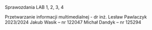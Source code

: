 Sprawozdania LAB 1, 2, 3, 4

Przetwarzanie informacji multimedialnej - dr inż. Lesław Pawlaczyk 2023/2024
Jakub Wasik – nr 122047
Michał Dandyk – nr 125294
